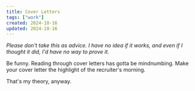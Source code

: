 ```yaml
---
title: Cover Letters
tags: ["work"]
created: 2024-10-16
updated: 2024-10-16
---
```


*Please don't take this as advice. I have no idea if it works, and even if I thought it did, I'd have no way to prove it.*

Be funny. Reading through cover letters has gotta be mindnumbing. Make your cover letter the highlight of the recruiter's morning.

That's my theory, anyway.